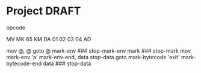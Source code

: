 # Project DRAFT
opcode

MV MK 65 KM DA 01 02 03 04 AD


mov @, @
goto @
mark-env ### stop-mark-env
mark ### stop-mark
mov mark-env 'a' mark-env-end, data  stop-data
goto mark-bytecode 'exit' mark-bytecode-end
data ### stop-data

